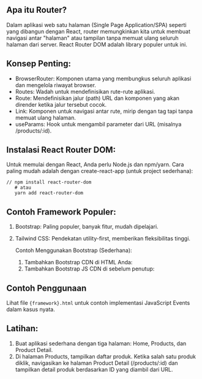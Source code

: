 ## Apa itu Router?

Dalam aplikasi web satu halaman (Single Page Application/SPA) seperti yang dibangun dengan React, router memungkinkan kita untuk membuat navigasi antar "halaman" atau tampilan tanpa memuat ulang seluruh halaman dari server. React Router DOM adalah library populer untuk ini.

## Konsep Penting:

- BrowserRouter: Komponen utama yang membungkus seluruh aplikasi dan mengelola riwayat browser.
- Routes: Wadah untuk mendefinisikan rute-rute aplikasi.
- Route: Mendefinisikan jalur (path) URL dan komponen yang akan dirender ketika jalur tersebut cocok.
- Link: Komponen untuk navigasi antar rute, mirip dengan tag <a> tapi tanpa memuat ulang halaman.
- useParams: Hook untuk mengambil parameter dari URL (misalnya /products/:id).

## Instalasi React Router DOM:

Untuk memulai dengan React, Anda perlu Node.js dan npm/yarn.
Cara paling mudah adalah dengan create-react-app (untuk project sederhana):

    // npm install react-router-dom
       # atau
       yarn add react-router-dom


## Contoh Framework Populer:

1. Bootstrap: Paling populer, banyak fitur, mudah dipelajari.
2. Tailwind CSS: Pendekatan utility-first, memberikan fleksibilitas tinggi.

    Contoh Menggunakan Bootstrap (Sederhana):
    1. Tambahkan Bootstrap CDN di <head> HTML Anda:
    <link href="https://cdn.jsdelivr.net/npm/bootstrap@5.3.3/dist/css/bootstrap.min.css" rel="stylesheet" integrity="sha384-QWTKZyjpPEjISv5WaRU9OFeRpok6YctnYmDr5pNlyT2bRjXh0JMhjY6hW+ALEwIH" crossorigin="anonymous">

    2. Tambahkan Bootstrap JS CDN di sebelum </body> penutup:
    <script src="https://cdn.jsdelivr.net/npm/bootstrap@5.3.3/dist/js/bootstrap.bundle.min.js" integrity="sha384-YvpcrYf0tY3lHB60NNkmXc5s9fDVZLESaAA55NDzOxhy9GkcIdslK1eN7N6jIeHz" crossorigin="anonymous"></script>

## Contoh Penggunaan

Lihat file `{framework}.html` untuk contoh implementasi JavaScript Events dalam kasus nyata.

## Latihan:

1.  Buat aplikasi sederhana dengan tiga halaman: Home, Products, dan Product Detail.
2.  Di halaman Products, tampilkan daftar produk. Ketika salah satu produk diklik, 
    navigasikan ke halaman Product Detail (/products/:id) dan tampilkan detail produk berdasarkan ID yang diambil dari URL.
